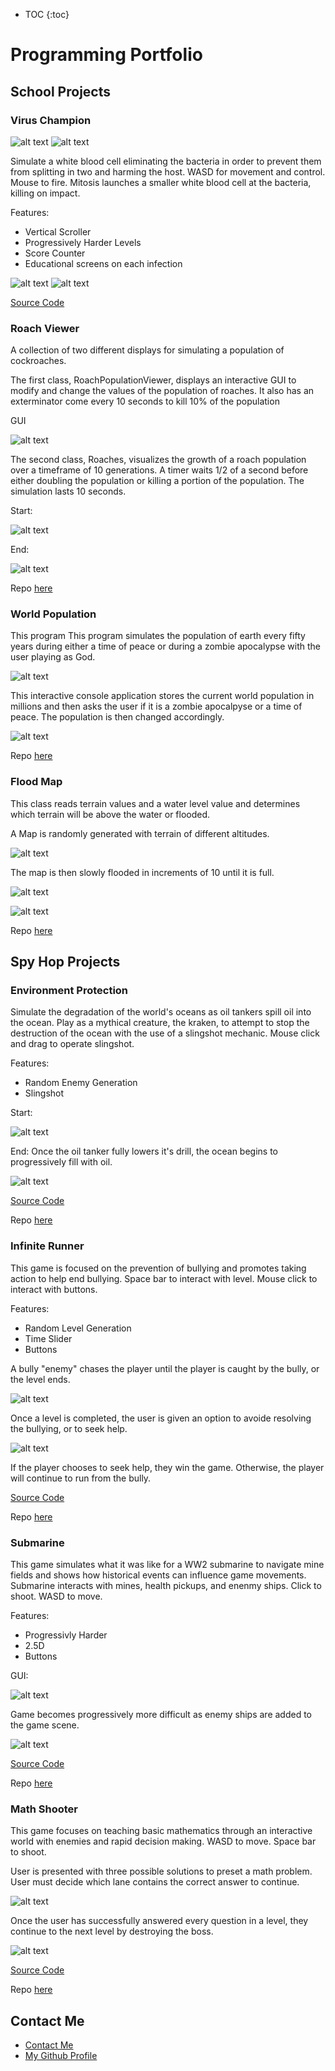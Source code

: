 * TOC
{:toc}


# Programming Portfolio

## School Projects

### Virus Champion


![alt text](https://sambow.github.io/Programming-Portfolio/VirusChampion/Images/Virus1.png "Start Screen")
![alt text](https://sambow.github.io/Programming-Portfolio/VirusChampion/Images/Virus2.png "Instructions Screen")

Simulate a white blood cell eliminating the bacteria in order to prevent them from splitting in two and harming the host.  WASD for movement and control.  Mouse to fire.  Mitosis launches a smaller white blood cell at the bacteria, killing on impact.

Features:
<ul>
<li> Vertical Scroller</li>
<li> Progressively Harder Levels</li>
<li> Score Counter</li>
<li> Educational screens on each infection</li>
</ul>

![alt text](https://sambow.github.io/Programming-Portfolio/VirusChampion/Images/Virus3.png "Gameplay")
![alt text](https://sambow.github.io/Programming-Portfolio/VirusChampion/Images/Virus4.png "Game Over")

[Source Code](https://github.com/SamBow/Programming2Projects/tree/master/VirusChampion/Code)

### Roach Viewer

A collection of two different displays for simulating a population of cockroaches.

The first class, RoachPopulationViewer, displays an interactive GUI to modify and change the values of the population of
roaches.  It also has an exterminator come every 10 seconds to kill 10% of the population

GUI

![alt text](https://sambow.github.io/Programming-Portfolio/RoachPopulation/Images/RoachViewerStart.png)

The second class, Roaches,  visualizes the growth of a roach population over a timeframe of 10 generations.  A timer waits
1/2 of a second before either doubling the population or killing a portion of the population.  The simulation lasts 10 seconds.

Start:

![alt text](https://sambow.github.io/Programming-Portfolio/RoachPopulation/Images/RoachesPartial.png)

End:

![alt text](https://sambow.github.io/Programming-Portfolio/RoachPopulation/Images/RoachesFinal.png)

Repo [here](https://github.com/SamBow/Programming2Projects/tree/master/RoachPopulation)

### World Population

This program This program simulates the population of earth every fifty years
during either a time of peace or during a zombie apocalypse with the user
playing as God.

![alt text](https://sambow.github.io/Programming-Portfolio/WorldPopulation/Images/WorldPopScreen.png "Display")

This interactive console application stores the current world population in millions and then asks the user if it is a zombie apocalpyse or a time of peace.  The population is then changed accordingly.

![alt text](https://sambow.github.io/Programming-Portfolio/WorldPopulation/Images/EndScreen.png "Display")

Repo [here](https://github.com/SamBow/Programming2Projects/tree/master/WorldPopulation)

### Flood Map
This class reads terrain values and a water level value and determines which terrain will be above the water or flooded.

A Map is randomly generated with terrain of different altitudes.

![alt text](https://sambow.github.io/Programming-Portfolio/FloodMap/Images/FloodMapAlt.png "Display")

The map is then slowly flooded in increments of 10 until it is full.

![alt text](https://sambow.github.io/Programming-Portfolio/FloodMap/Images/FloodMapPartial.png "Partial")

![alt text](https://sambow.github.io/Programming-Portfolio/FloodMap/Images/FloodMapFull.png "Display")

Repo [here](https://github.com/SamBow/Programming2Projects/tree/master/FloodMap)

## Spy Hop Projects

### Environment Protection

Simulate the degradation of the world's oceans as oil tankers spill oil into the ocean. Play as a mythical creature, the kraken, to attempt to stop the destruction of the ocean with the use of a slingshot mechanic. Mouse click and drag to operate slingshot.

Features:
<ul>
<li> Random Enemy Generation</li>
<li> Slingshot</li>
</ul>

Start:

![alt text](https://sambow.github.io/Programming-Portfolio/EnvironmentProtection/Images/Ship1.png "Gameplay")

End:
Once the oil tanker fully lowers it's drill, the ocean begins to progressively fill with oil.

![alt text](https://sambow.github.io/Programming-Portfolio/EnvironmentProtection/Images/Ship2.png "Game Over")

[Source Code](https://github.com/SamBow/Programming-Portfolio/tree/master/EnvironmentProtection/src)

Repo [here](https://github.com/SamBow/Programming-Portfolio/tree/master/EnvironmentProtection)

### Infinite Runner

This game is focused on the prevention of bullying and promotes taking action to help end bullying. Space bar to interact with level. Mouse click to interact with buttons.

Features:
<ul>
<li> Random Level Generation</li>
<li> Time Slider</li>
<li> Buttons</li>
</ul>

A bully "enemy" chases the player until the player is caught by the bully, or the level ends.

![alt text](https://sambow.github.io/Programming-Portfolio/InfiniteRunner/Images/Gameplay1.png)

Once a level is completed, the user is given an option to avoide resolving the bullying, or to seek help.

![alt text](https://sambow.github.io/Programming-Portfolio/InfiniteRunner/Images/Bully2.png)

If the player chooses to seek help, they win the game. Otherwise, the player will continue to run from the bully.

[Source Code](https://github.com/SamBow/Programming-Portfolio/tree/master/InfiniteRunner)

Repo [here](https://github.com/SamBow/Programming-Portfolio/tree/master/InfiniteRunner)

### Submarine

This game simulates what it was like for a WW2 submarine to navigate mine fields and shows how historical events can influence game movements. Submarine interacts with mines, health pickups, and enenmy ships. Click to shoot. WASD to move.

Features:
<ul>
<li> Progressivly Harder</li>
<li> 2.5D</li>
<li> Buttons</li>
</ul>

GUI:

![alt text](https://sambow.github.io/Programming-Portfolio/Submarine/Images/Sub1.png "Display")

Game becomes progressively more difficult as enemy ships are added to the game scene.

![alt text](https://sambow.github.io/Programming-Portfolio/Submarine/Images/Sub2.png "Display")

[Source Code](https://github.com/SamBow/Programming-Portfolio/tree/master/Submarine/src)

Repo [here](https://github.com/SamBow/Programming-Portfolio/tree/master/Submarine)

### Math Shooter

This game focuses on teaching basic mathematics through an interactive world with enemies and rapid decision making. WASD to move. Space bar to shoot.

User is presented with three possible solutions to preset a math problem. User must decide which lane contains the correct answer to continue.

![alt text](https://sambow.github.io/Programming-Portfolio/MathShooter/Images/Math1.png "Display")

Once the user has successfully answered every question in a level, they continue to the next level by destroying the boss.

![alt text](https://sambow.github.io/Programming-Portfolio/MathShooter/Images/Math3.png "Display")

[Source Code](https://github.com/SamBow/Programming-Portfolio/tree/master/MathShooter/src)

Repo [here](https://github.com/SamBow/Programming-Portfolio/tree/master/MathShooter)

## Contact Me

<ul>
<li><a href="mailto:sbcskyline18@gmail.com">Contact Me</a></li>
<li><a href="https://github.com/SamBow">My Github Profile</a></li>
</ul>   
